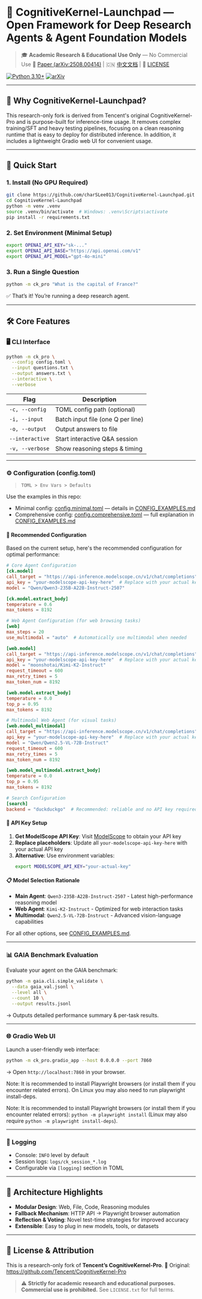 # 🧠 CognitiveKernel-Launchpad — Open Framework for Deep Research Agents & Agent Foundation Models

> 🎓 **Academic Research & Educational Use Only** — No Commercial Use
> 📄 [Paper (arXiv:2508.00414)](https://arxiv.org/abs/2508.00414) | 🇨🇳 [中文文档](README_zh.md) | 📜 [LICENSE](LICENSE.txt)

[![Python 3.10+](https://img.shields.io/badge/Python-3.10%2B-blue)](https://www.python.org/)
[![arXiv](https://img.shields.io/badge/arXiv-2508.00414-b31b1b.svg)](https://arxiv.org/abs/2508.00414)

---

## 🌟 Why CognitiveKernel-Launchpad?

This research-only fork is derived from Tencent's original CognitiveKernel-Pro and is purpose-built for inference-time usage. It removes complex training/SFT and heavy testing pipelines, focusing on a clean reasoning runtime that is easy to deploy for distributed inference. In addition, it includes a lightweight Gradio web UI for convenient usage.

---

## 🚀 Quick Start

### 1. Install (No GPU Required)

```bash
git clone https://github.com/charSLee013/CognitiveKernel-Launchpad.git
cd CognitiveKernel-Launchpad
python -m venv .venv
source .venv/bin/activate  # Windows: .venv\Scripts\activate
pip install -r requirements.txt
```

### 2. Set Environment (Minimal Setup)

```bash
export OPENAI_API_KEY="sk-..."
export OPENAI_API_BASE="https://api.openai.com/v1"
export OPENAI_API_MODEL="gpt-4o-mini"
```

### 3. Run a Single Question

```bash
python -m ck_pro "What is the capital of France?"
```

✅ That’s it! You’re running a deep research agent.

---

## 🛠️ Core Features

### 🖥️ CLI Interface
```bash
python -m ck_pro \
  --config config.toml \
  --input questions.txt \
  --output answers.txt \
  --interactive \
  --verbose
```

| Flag          | Description                          |
|---------------|--------------------------------------|
| `-c, --config`| TOML config path (optional)          |
| `-i, --input` | Batch input file (one Q per line)    |
| `-o, --output`| Output answers to file               |
| `--interactive`| Start interactive Q&A session       |
| `-v, --verbose`| Show reasoning steps & timing       |

---

### ⚙️ Configuration (config.toml)

> `TOML > Env Vars > Defaults`

Use the examples in this repo:
- Minimal config: [config.minimal.toml](config.minimal.toml) — details in [CONFIG_EXAMPLES.md](CONFIG_EXAMPLES.md)
- Comprehensive config: [config.comprehensive.toml](config.comprehensive.toml) — full explanation in [CONFIG_EXAMPLES.md](CONFIG_EXAMPLES.md)

#### 🚀 Recommended Configuration

Based on the current setup, here's the recommended configuration for optimal performance:

```toml
# Core Agent Configuration
[ck.model]
call_target = "https://api-inference.modelscope.cn/v1/chat/completions"
api_key = "your-modelscope-api-key-here"  # Replace with your actual key
model = "Qwen/Qwen3-235B-A22B-Instruct-2507"

[ck.model.extract_body]
temperature = 0.6
max_tokens = 8192

# Web Agent Configuration (for web browsing tasks)
[web]
max_steps = 20
use_multimodal = "auto"  # Automatically use multimodal when needed

[web.model]
call_target = "https://api-inference.modelscope.cn/v1/chat/completions"
api_key = "your-modelscope-api-key-here"  # Replace with your actual key
model = "moonshotai/Kimi-K2-Instruct"
request_timeout = 600
max_retry_times = 5
max_token_num = 8192

[web.model.extract_body]
temperature = 0.0
top_p = 0.95
max_tokens = 8192

# Multimodal Web Agent (for visual tasks)
[web.model_multimodal]
call_target = "https://api-inference.modelscope.cn/v1/chat/completions"
api_key = "your-modelscope-api-key-here"  # Replace with your actual key
model = "Qwen/Qwen2.5-VL-72B-Instruct"
request_timeout = 600
max_retry_times = 5
max_token_num = 8192

[web.model_multimodal.extract_body]
temperature = 0.0
top_p = 0.95
max_tokens = 8192

# Search Configuration
[search]
backend = "duckduckgo"  # Recommended: reliable and no API key required
```

#### 🔑 API Key Setup

1. **Get ModelScope API Key**: Visit [ModelScope](https://www.modelscope.cn/) to obtain your API key
2. **Replace placeholders**: Update all `your-modelscope-api-key-here` with your actual API key
3. **Alternative**: Use environment variables:
   ```bash
   export MODELSCOPE_API_KEY="your-actual-key"
   ```

#### 📋 Model Selection Rationale

- **Main Agent**: `Qwen3-235B-A22B-Instruct-2507` - Latest high-performance reasoning model
- **Web Agent**: `Kimi-K2-Instruct` - Optimized for web interaction tasks
- **Multimodal**: `Qwen2.5-VL-72B-Instruct` - Advanced vision-language capabilities

For all other options, see [CONFIG_EXAMPLES.md](CONFIG_EXAMPLES.md).

---

### 📊 GAIA Benchmark Evaluation

Evaluate your agent on the GAIA benchmark:

```bash
python -m gaia.cli.simple_validate \
  --data gaia_val.jsonl \
  --level all \
  --count 10 \
  --output results.jsonl
```

→ Outputs detailed performance summary & per-task results.

---

### 🌐 Gradio Web UI

Launch a user-friendly web interface:

```bash
python -m ck_pro.gradio_app --host 0.0.0.0 --port 7860
```

→ Open `http://localhost:7860` in your browser.


Note: It is recommended to install Playwright browsers (or install them if you encounter related errors). On Linux you may also need to run playwright install-deps.

Note: It is recommended to install Playwright browsers (or install them if you encounter related errors): `python -m playwright install` (Linux may also require `python -m playwright install-deps`).

---

### 📂 Logging

- Console: `INFO` level by default
- Session logs: `logs/ck_session_*.log`
- Configurable via `[logging]` section in TOML

---

## 🧩 Architecture Highlights

- **Modular Design**: Web, File, Code, Reasoning modules
- **Fallback Mechanism**: HTTP API → Playwright browser automation
- **Reflection & Voting**: Novel test-time strategies for improved accuracy
- **Extensible**: Easy to plug in new models, tools, or datasets

---

## 📜 License & Attribution

This is a research-only fork of **Tencent’s CognitiveKernel-Pro**.
🔗 Original: https://github.com/Tencent/CognitiveKernel-Pro

> ⚠️ **Strictly for academic research and educational purposes. Commercial use is prohibited.**
> See `LICENSE.txt` for full terms.
